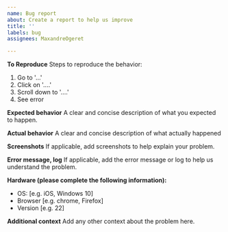 ```yaml
---
name: Bug report
about: Create a report to help us improve
title: ''
labels: bug
assignees: MaxandreOgeret

---
```


[comment]: # (Thanks for reporting a bug, try to fill in this form as best as possible but don't put pressure on yourself)

**To Reproduce**
Steps to reproduce the behavior:
1. Go to '...'
2. Click on '....'
3. Scroll down to '....'
4. See error

**Expected behavior**
A clear and concise description of what you expected to happen.

**Actual behavior**
A clear and concise description of what actually happened

**Screenshots**
If applicable, add screenshots to help explain your problem.

**Error message, log**
If applicable, add the error message or log to help us understand the problem.

**Hardware (please complete the following information):**
 - OS: [e.g. iOS, Windows 10]
 - Browser [e.g. chrome, Firefox]
 - Version [e.g. 22]

**Additional context**
Add any other context about the problem here.
